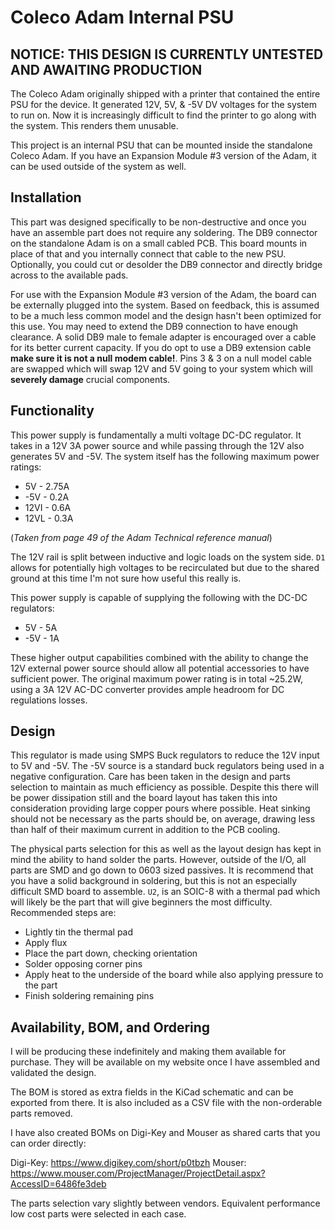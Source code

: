 # Coleco Adam Internal PSU

## **NOTICE: THIS DESIGN IS CURRENTLY UNTESTED AND AWAITING PRODUCTION**

The Coleco Adam originally shipped with a printer that contained the entire PSU 
for the device. It generated 12V, 5V, & -5V DV voltages for the system to run on.
Now it is increasingly difficult to find the printer to go along with the 
system. This renders them unusable.

This project is an internal PSU that can be mounted inside the standalone 
Coleco Adam. If you have an Expansion Module #3 version of the Adam, it can be
used outside of the system as well.


## Installation 

This part was designed specifically to be non-destructive and once you have an
assemble part does not require any soldering. The DB9 connector on the standalone
Adam is on a small cabled PCB. This board mounts in place of that and you 
internally connect that cable to the new PSU. Optionally, you could cut or 
desolder the DB9 connector and directly bridge across to the available pads.

For use with the Expansion Module #3 version of the Adam, the board can be 
externally plugged into the system. Based on feedback, this is assumed to be 
a much less common model and the design hasn't been optimized for this use. You 
may need to extend the DB9 connection to have enough clearance. A solid DB9
male to female adapter is encouraged over a cable for its better current 
capacity. If you do opt to use a DB9 extension cable **make sure it is not a 
null modem cable!**. Pins 3 & 3 on a null model cable are swapped which will 
swap 12V and 5V going to your system which will **severely damage** crucial 
components.


## Functionality

This power supply is fundamentally a multi voltage DC-DC regulator. It takes in
a 12V 3A power source and while passing through the 12V also generates 5V and
-5V. The system itself has the following maximum power ratings:

 - 5V - 2.75A
 - -5V - 0.2A
 - 12VI - 0.6A
 - 12VL - 0.3A

(*Taken from page 49 of the Adam Technical reference manual*)

The 12V rail is split between inductive and logic loads on the system side. `D1`
allows for potentially high voltages to be recirculated but due to the shared
ground at this time I'm not sure how useful this really is.

This power supply is capable of supplying the following with the DC-DC 
regulators:

 - 5V - 5A
 - -5V - 1A

These higher output capabilities combined with the ability to change the 12V 
external power source should allow all potential accessories to have sufficient 
power. The original maximum power rating is in total ~25.2W, using a 3A 12V 
AC-DC converter provides ample headroom for DC regulations losses.

## Design

This regulator is made using SMPS Buck regulators to reduce the 12V input to 5V 
and -5V. The -5V source is a standard buck regulators being used in a negative 
configuration. Care has been taken in the design and parts selection to maintain
as much efficiency as possible. Despite this there will be power dissipation 
still and the board layout has taken this into consideration providing large
copper pours where possible. Heat sinking should not be necessary as the parts
should be, on average, drawing less than half of their maximum current in 
addition to the PCB cooling.

The physical parts selection for this as well as the layout design has kept in 
mind the ability to hand solder the parts. However, outside of the I/O, all 
parts are SMD and go down to 0603 sized passives. It is recommend that you have
a solid background in soldering, but this is not an especially difficult SMD 
board to assemble. `U2`, is an SOIC-8 with a thermal pad which will likely be 
the part that will give beginners the most difficulty. Recommended steps are:

 - Lightly tin the thermal pad
 - Apply flux
 - Place the part down, checking orientation
 - Solder opposing corner pins
 - Apply heat to the underside of the board while also applying pressure to the 
   part
 - Finish soldering remaining pins


## Availability, BOM, and Ordering

I will be producing these indefinitely and making them available for purchase.
They will be available on my website once I have assembled and validated the 
design.

The BOM is stored as extra fields in the KiCad schematic and can be exported
from there. It is also included as a CSV file with the non-orderable parts 
removed.

I have also created BOMs on Digi-Key and Mouser as shared carts that you can 
order directly:

Digi-Key: https://www.digikey.com/short/p0tbzh
Mouser: https://www.mouser.com/ProjectManager/ProjectDetail.aspx?AccessID=6486fe3deb 

The parts selection vary slightly between vendors. Equivalent performance low
cost parts were selected in each case.


